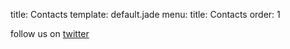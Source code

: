 title: Contacts
template: default.jade
menu:
  title: Contacts
  order: 1

follow us on [twitter](https://twitter.com/)